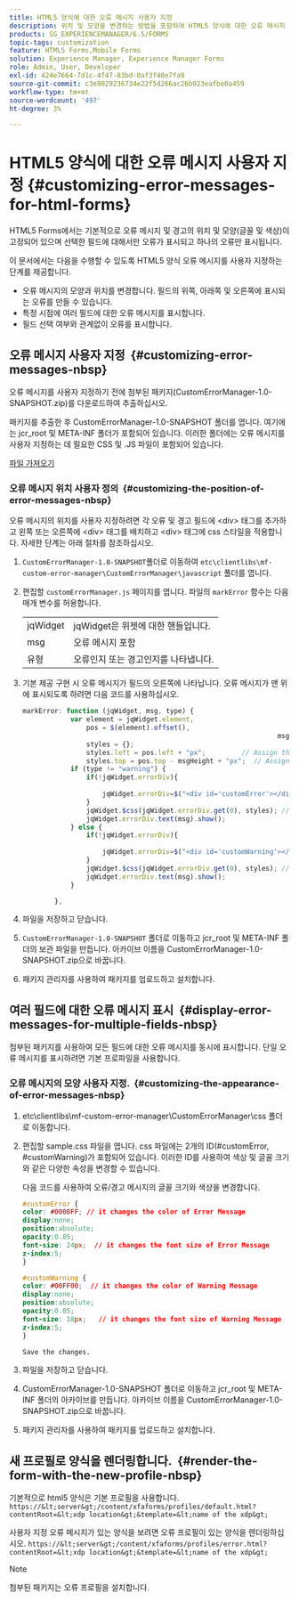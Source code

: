 ```yaml
---
title: HTML5 양식에 대한 오류 메시지 사용자 지정
description: 위치 및 모양을 변경하는 방법을 포함하여 HTML5 양식에 대한 오류 메시지 표시를 사용자 지정하는 방법을 알아봅니다.
products: SG_EXPERIENCEMANAGER/6.5/FORMS
topic-tags: customization
feature: HTML5 Forms,Mobile Forms
solution: Experience Manager, Experience Manager Forms
role: Admin, User, Developer
exl-id: 424e7664-7d1c-4f47-83bd-0af3f40e7fa9
source-git-commit: c3e9029236734e22f5d266ac26b923eafbe0a459
workflow-type: tm+mt
source-wordcount: '497'
ht-degree: 3%

---
```


# HTML5 양식에 대한 오류 메시지 사용자 지정 {#customizing-error-messages-for-html-forms}

HTML5 Forms에서는 기본적으로 오류 메시지 및 경고의 위치 및 모양(글꼴 및 색상)이 고정되어 있으며 선택한 필드에 대해서만 오류가 표시되고 하나의 오류만 표시됩니다.

이 문서에서는 다음을 수행할 수 있도록 HTML5 양식 오류 메시지를 사용자 지정하는 단계를 제공합니다.

* 오류 메시지의 모양과 위치를 변경합니다. 필드의 위쪽, 아래쪽 및 오른쪽에 표시되는 오류를 만들 수 있습니다.
* 특정 시점에 여러 필드에 대한 오류 메시지를 표시합니다.
* 필드 선택 여부와 관계없이 오류를 표시합니다.

## 오류 메시지 사용자 지정  {#customizing-error-messages-nbsp}

오류 메시지를 사용자 지정하기 전에 첨부된 패키지(CustomErrorManager-1.0-SNAPSHOT.zip)를 다운로드하여 추출하십시오.

패키지를 추출한 후 CustomErrorManager-1.0-SNAPSHOT 폴더를 엽니다. 여기에는 jcr_root 및 META-INF 폴더가 포함되어 있습니다. 이러한 폴더에는 오류 메시지를 사용자 지정하는 데 필요한 CSS 및 .JS 파일이 포함되어 있습니다.

[파일 가져오기](assets/customerrormanager-1.0-snapshot.zip)

### 오류 메시지 위치 사용자 정의  {#customizing-the-position-of-error-messages-nbsp}

오류 메시지의 위치를 사용자 지정하려면 각 오류 및 경고 필드에 &lt;div> 태그를 추가하고 왼쪽 또는 오른쪽에 &lt;div> 태그를 배치하고 &lt;div> 태그에 css 스타일을 적용합니다. 자세한 단계는 아래 절차를 참조하십시오.

1. `CustomErrorManager-1.0-SNAPSHOT`폴더로 이동하여 `etc\clientlibs\mf-custom-error-manager\CustomErrorManager\javascript` 폴더를 엽니다.
1. 편집할 `customErrorManager.js` 페이지를 엽니다. 파일의 `markError` 함수는 다음 매개 변수를 허용합니다.

   |   |  |
   |---|---|
   | jqWidget | jqWidget은 위젯에 대한 핸들입니다. |
   | msg | 오류 메시지 포함 |
   | 유형 | 오류인지 또는 경고인지를 나타냅니다. |

1. 기본 제공 구현 시 오류 메시지가 필드의 오른쪽에 나타납니다. 오류 메시지가 맨 위에 표시되도록 하려면 다음 코드를 사용하십시오.

   ```javascript
   markError: function (jqWidget, msg, type) {
               var element = jqWidget.element,                                //Gives the div containing widget
                   pos = $(element).offset(),                          //Calculates the position of the div in the view port
                                                                   msgHeight = xfalib.view.util.TextMetrics.measureExtent(msg).height + 5;  //Calculating the height of the Error Message
                   styles = {};
                   styles.left = pos.left + "px";         // Assign the desired left position using pos.left. Here it is calculated for exact left of the field
                   styles.top = pos.top - msgHeight + "px";  // Assign the desired top position using pos.top. Here it is calculated for top of the field
               if (type != "warning") {
                   if(!jqWidget.errorDiv){
                                                                                   //Adding the warning div if it is not present already
                       jqWidget.errorDiv=$("<div id='customError'></div>").appendTo('body');
                   }
                   jqWidget.$css(jqWidget.errorDiv.get(0), styles); // Applying the styles to the warning div
                   jqWidget.errorDiv.text(msg).show();                     //Showing the warning message
               } else {
                   if(!jqWidget.errorDiv){
                                                                                   //Adding the error div if it is not present already
                       jqWidget.errorDiv=$("<div id='customWarning'></div>").appendTo('body');
                   }
                   jqWidget.$css(jqWidget.errorDiv.get(0), styles); // Applying the styles to the error div
                   jqWidget.errorDiv.text(msg).show();                     //Showing the warning message
               }
   
           },
   ```

1. 파일을 저장하고 닫습니다.
1. `CustomErrorManager-1.0-SNAPSHOT` 폴더로 이동하고 jcr_root 및 META-INF 폴더의 보관 파일을 만듭니다. 아카이브 이름을 CustomErrorManager-1.0-SNAPSHOT.zip으로 바꿉니다.
1. 패키지 관리자를 사용하여 패키지를 업로드하고 설치합니다.

## 여러 필드에 대한 오류 메시지 표시  {#display-error-messages-for-multiple-fields-nbsp}

첨부된 패키지를 사용하여 모든 필드에 대한 오류 메시지를 동시에 표시합니다. 단일 오류 메시지를 표시하려면 기본 프로파일을 사용합니다.

### 오류 메시지의 모양 사용자 지정.  {#customizing-the-appearance-of-error-messages-nbsp}

1. etc\clientlibs\mf-custom-error-manager\CustomErrorManager\css 폴더로 이동합니다.

1. 편집할 sample.css 파일을 엽니다. css 파일에는 2개의 ID(#customError, #customWarning)가 포함되어 있습니다. 이러한 ID를 사용하여 색상 및 글꼴 크기와 같은 다양한 속성을 변경할 수 있습니다.

   다음 코드를 사용하여 오류/경고 메시지의 글꼴 크기와 색상을 변경합니다.

   ```css
   #customError {
   color: #0000FF; // it changes the color of Error Message
   display:none;
   position:absolute;
   opacity:0.85;
   font-size: 24px;  // it changes the font size of Error Message
   z-index:5;
   }
   
   #customWarning {
   color: #00FF00;  // it changes the color of Warning Message
   display:none;
   position:absolute;
   opacity:0.85;
   font-size: 18px;   // it changes the font size of Warning Message
   z-index:5;
   }
   
   Save the changes.
   ```

1. 파일을 저장하고 닫습니다.
1. CustomErrorManager-1.0-SNAPSHOT 폴더로 이동하고 jcr_root 및 META-INF 폴더의 아카이브를 만듭니다. 아카이브 이름을 CustomErrorManager-1.0-SNAPSHOT.zip으로 바꿉니다.
1. 패키지 관리자를 사용하여 패키지를 업로드하고 설치합니다.

## 새 프로필로 양식을 렌더링합니다.  {#render-the-form-with-the-new-profile-nbsp}

기본적으로 html5 양식은 기본 프로필을 사용합니다. `https://&lt;server&gt;/content/xfaforms/profiles/default.html?contentRoot=&lt;xdp location&gt;&template=&lt;name of the xdp&gt;`

사용자 지정 오류 메시지가 있는 양식을 보려면 오류 프로필이 있는 양식을 렌더링하십시오. `https://&lt;server&gt;/content/xfaforms/profiles/error.html?contentRoot=&lt;xdp location&gt;&template=&lt;name of the xdp&gt;`

>[!NOTE]
>
>첨부된 패키지는 오류 프로필을 설치합니다.
